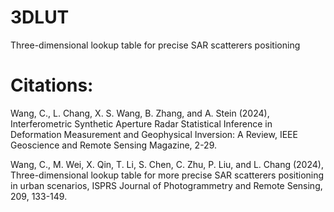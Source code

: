 # 3DLUT
Three-dimensional lookup table for precise SAR scatterers positioning

# Citations:

Wang, C., L. Chang, X. S. Wang, B. Zhang, and A. Stein (2024), Interferometric Synthetic Aperture Radar Statistical Inference in Deformation Measurement and Geophysical Inversion: A Review, IEEE Geoscience and Remote Sensing Magazine, 2-29.

Wang, C., M. Wei, X. Qin, T. Li, S. Chen, C. Zhu, P. Liu, and L. Chang (2024), Three-dimensional lookup table for more precise SAR scatterers positioning in urban scenarios, ISPRS Journal of Photogrammetry and Remote Sensing, 209, 133-149.
